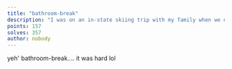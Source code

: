 ```yaml
---
title: "bathroom-break"
description: "I was on an in-state skiing trip with my family when we decided to go out and see some sights. I remember needing to go to the bathroom near where these pictures were taken and then leaving a review. Can you find this review for me?"
points: 157
solves: 357
author: nobody
---
```


yeh' bathroom-break.... it was hard lol
